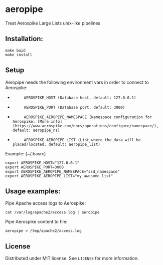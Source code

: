 # aeropipe
Treat Aerospike Large Lists unix-like pipelines

## Installation:
```
make buid
make install
```

## Setup
Aeropipe needs the following environment vars in order to connect to Aerospike:
 - 			AEROSPIKE_HOST (Database host, default: 127.0.0.1)
 - 			AEROSPIKE_PORT (Database port, default: 3000)
 - 			AEROSPIKE_AEROPIPE_NAMESPACE (Namespace configuration for Aerospike. [More info] (https://www.aerospike.com/docs/operations/configure/namespace/), default: aeropipe_ns)
 - 			AEROSPIKE_AEROPIPE_LIST (List where the data will be placed/located, default: aeropipe_list)

Example: (~/.basrc)
```
export AEROSPIKE_HOST="127.0.0.1"
export AEROSPIKE_PORT=3000
export AEROSPIKE_AEROPIPE_NAMESPACE="ssd_namespace"
export AEROSPIKE_AEROPIPE_LIST="my_awesome_list"
```

## Usage examples:

Pipe Apache access logs to Aerospike:
```
cat /var/log/apache2/access.log | aeropipe
```

Pipe Aerospike content to file:
```
aeropipe > /tmp/apache2/access.log
```

## License
Distributed under MIT license. See `LICENSE` for more information.

